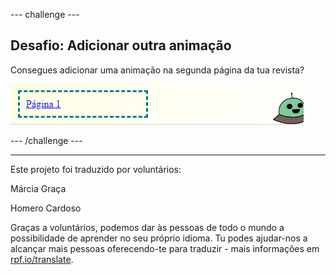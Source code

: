 --- challenge ---

## Desafio: Adicionar outra animação

Consegues adicionar uma animação na segunda página da tua revista?

![captura de ecrã](images/magazine-animation-challenge.png)

--- /challenge ---


***
Este projeto foi traduzido por voluntários:

Márcia Graça

Homero Cardoso

Graças a voluntários, podemos dar às pessoas de todo o mundo a possibilidade de aprender no seu próprio idioma. Tu podes ajudar-nos a alcançar mais pessoas oferecendo-te para traduzir - mais informações em [rpf.io/translate](https://rpf.io/translate).